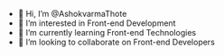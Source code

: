 - 👋 Hi, I’m @AshokvarmaThote
- 👀 I’m interested in Front-end Development
- 🌱 I’m currently learning Front-end Technologies
- 💞️ I’m looking to collaborate on Front-end Developers

<!---
AshokvarmaThote/AshokvarmaThote is a ✨ special ✨ repository because its `README.md` (this file) appears on your GitHub profile.
You can click the Preview link to take a look at your changes.
--->
